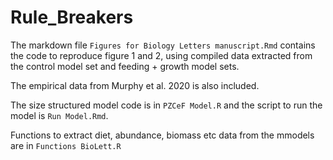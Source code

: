 # Rule_Breakers

The markdown file `Figures for Biology Letters manuscript.Rmd` contains the code to reproduce figure 1 and 2, using compiled data extracted from the control model set and feeding + growth model sets.

The empirical data from Murphy et al. 2020 is also included.

The size structured model code is in `PZCeF Model.R` and the script to run the model is `Run Model.Rmd`. 

Functions to extract diet, abundance, biomass etc data from the mmodels are in `Functions BioLett.R`
